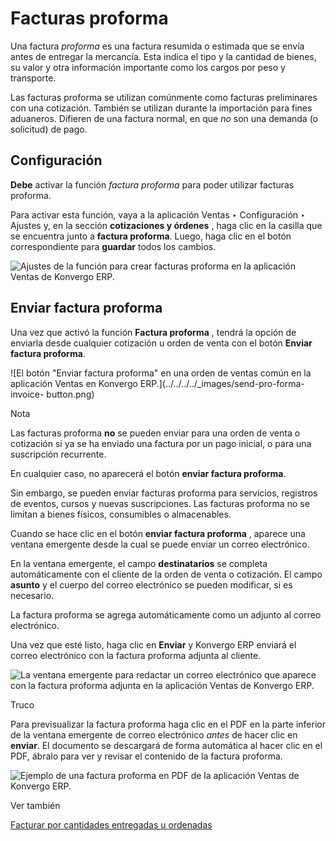 # Facturas proforma

Una factura _proforma_ es una factura resumida o estimada que se envía antes
de entregar la mercancía. Esta indica el tipo y la cantidad de bienes, su
valor y otra información importante como los cargos por peso y transporte.

Las facturas proforma se utilizan comúnmente como facturas preliminares con
una cotización. También se utilizan durante la importación para fines
aduaneros. Difieren de una factura normal, en que _no_ son una demanda (o
solicitud) de pago.

## Configuración

**Debe** activar la función _factura proforma_ para poder utilizar facturas
proforma.

Para activar esta función, vaya a la aplicación Ventas ‣ Configuración ‣
Ajustes y, en la sección **cotizaciones y órdenes** , haga clic en la casilla
que se encuentra junto a **factura proforma**. Luego, haga clic en el botón
correspondiente para **guardar** todos los cambios.

![Ajustes de la función para crear facturas proforma en la aplicación Ventas
de Konvergo ERP.](../../../../_images/pro-forma-setting.png)

## Enviar factura proforma

Una vez que activó la función **Factura proforma** , tendrá la opción de
enviarla desde cualquier cotización u orden de venta con el botón **Enviar
factura proforma**.

![El botón "Enviar factura proforma" en una orden de ventas común en la
aplicación Ventas en Konvergo ERP.](../../../../_images/send-pro-forma-invoice-
button.png) <div class="alert alert-primary">
<p class="alert-title">
Nota</p><p>Las facturas proforma <b>no</b> se pueden enviar para una orden de venta o cotización si ya se ha enviado una factura por un pago inicial, o para una suscripción recurrente.</p>
<p>En cualquier caso, no aparecerá el botón <b>enviar factura proforma</b>.</p>
<p>Sin embargo, se pueden enviar facturas proforma para servicios, registros de eventos, cursos y nuevas suscripciones. Las facturas proforma no se limitan a bienes físicos, consumibles o almacenables.</p>
</div>

Cuando se hace clic en el botón **enviar factura proforma** , aparece una
ventana emergente desde la cual se puede enviar un correo electrónico.

En la ventana emergente, el campo **destinatarios** se completa
automáticamente con el cliente de la orden de venta o cotización. El campo
**asunto** y el cuerpo del correo electrónico se pueden modificar, si es
necesario.

La factura proforma se agrega automáticamente como un adjunto al correo
electrónico.

Una vez que esté listo, haga clic en **Enviar** y Konvergo ERP enviará el correo
electrónico con la factura proforma adjunta al cliente.

![La ventana emergente para redactar un correo electrónico que aparece con la
factura proforma adjunta en la aplicación Ventas de
Konvergo ERP.](../../../../_images/pro-forma-email-message-pop-up.png)
<div class="alert alert-info">
<p class="alert-title">
Truco</p><p>Para previsualizar la factura proforma haga clic en el PDF en la parte inferior de la ventana emergente de correo electrónico <em>antes</em> de hacer clic en <b>enviar</b>. El documento se descargará de forma automática al hacer clic en el PDF, ábralo para ver y revisar el contenido de la factura proforma.</p>
<img alt="Ejemplo de una factura proforma en PDF de la aplicación Ventas de Konvergo ERP." class="align-center" src="../../../../_images/pro-forma-pdf.png"/>
</div> <div class="alert alert-secondary">
<p class="alert-title">
Ver también</p><p><a href="invoicing_policy">Facturar por cantidades entregadas u ordenadas</a></p>
</div>

